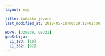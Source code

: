 ```yaml
---
layout: map

title: Ludaško jezero
last_modified_at: 2018-05-18T00:19:12+02:00

WDPA: [328839, 68321]
geoSrbija:
  L1_183: [18]
  L1_362: [92]
---
```

